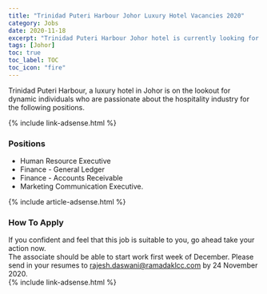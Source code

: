 ```yaml
---
title: "Trinidad Puteri Harbour Johor Luxury Hotel Vacancies 2020" 
category: Jobs 
date: 2020-11-18
excerpt: "Trinidad Puteri Harbour Johor hotel is currently looking for suitable person to fill few positions in HR, Finance and Marketing fields." 
tags: [Johor] 
toc: true 
toc_label: TOC 
toc_icon: "fire" 
--- 
```


<p>Trinidad Puteri Harbour, a luxury hotel in Johor is on the lookout for dynamic individuals who are passionate about the hospitality industry for the following positions.
</p>

{% include link-adsense.html %} 
### Positions
- Human Resource Executive
- Finance - General Ledger
- Finance - Accounts Receivable
- Marketing Communication Executive.

{% include article-adsense.html %} 

### How To Apply 
If you confident and feel that this job is suitable to you, go ahead take your action now. <br/> 
The associate should be able to start work first week of December.
Please send in your resumes to rajesh.daswani@ramadaklcc.com by 24 November 2020.
<br/> 
{% include link-adsense.html %} 